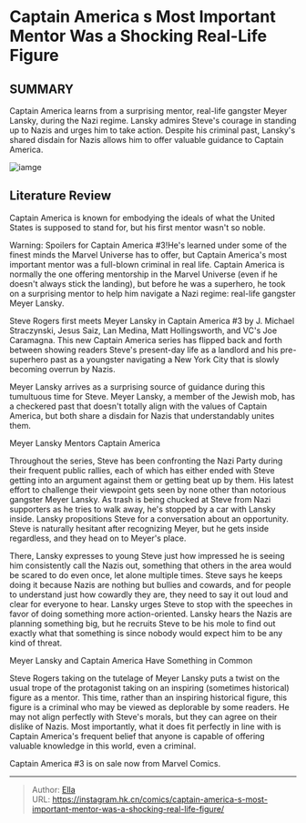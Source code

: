 # Captain America s Most Important Mentor Was a Shocking Real-Life Figure


## SUMMARY 



  Captain America learns from a surprising mentor, real-life gangster Meyer Lansky, during the Nazi regime.   Lansky admires Steve&#39;s courage in standing up to Nazis and urges him to take action.   Despite his criminal past, Lansky&#39;s shared disdain for Nazis allows him to offer valuable guidance to Captain America.  

![iamge](https://static1.srcdn.com/wordpress/wp-content/uploads/2023/12/captain-america-meyer-lansky.jpg)

## Literature Review

Captain America is known for embodying the ideals of what the United States is supposed to stand for, but his first mentor wasn&#39;t so noble.




Warning: Spoilers for Captain America #3!He&#39;s learned under some of the finest minds the Marvel Universe has to offer, but Captain America&#39;s most important mentor was a full-blown criminal in real life. Captain America is normally the one offering mentorship in the Marvel Universe (even if he doesn&#39;t always stick the landing), but before he was a superhero, he took on a surprising mentor to help him navigate a Nazi regime: real-life gangster Meyer Lansky.




Steve Rogers first meets Meyer Lansky in Captain America #3 by J. Michael Straczynski, Jesus Saiz, Lan Medina, Matt Hollingsworth, and VC&#39;s Joe Caramagna. This new Captain America series has flipped back and forth between showing readers Steve&#39;s present-day life as a landlord and his pre-superhero past as a youngster navigating a New York City that is slowly becoming overrun by Nazis.



          

Meyer Lansky arrives as a surprising source of guidance during this tumultuous time for Steve. Meyer Lansky, a member of the Jewish mob, has a checkered past that doesn&#39;t totally align with the values of Captain America, but both share a disdain for Nazis that understandably unites them.


 Meyer Lansky Mentors Captain America 
          




Throughout the series, Steve has been confronting the Nazi Party during their frequent public rallies, each of which has either ended with Steve getting into an argument against them or getting beat up by them. His latest effort to challenge their viewpoint gets seen by none other than notorious gangster Meyer Lansky. As trash is being chucked at Steve from Nazi supporters as he tries to walk away, he&#39;s stopped by a car with Lansky inside. Lansky propositions Steve for a conversation about an opportunity. Steve is naturally hesitant after recognizing Meyer, but he gets inside regardless, and they head on to Meyer&#39;s place.

There, Lansky expresses to young Steve just how impressed he is seeing him consistently call the Nazis out, something that others in the area would be scared to do even once, let alone multiple times. Steve says he keeps doing it because Nazis are nothing but bullies and cowards, and for people to understand just how cowardly they are, they need to say it out loud and clear for everyone to hear. Lansky urges Steve to stop with the speeches in favor of doing something more action-oriented. Lansky hears the Nazis are planning something big, but he recruits Steve to be his mole to find out exactly what that something is since nobody would expect him to be any kind of threat.






 Meyer Lansky and Captain America Have Something in Common 
          

Steve Rogers taking on the tutelage of Meyer Lansky puts a twist on the usual trope of the protagonist taking on an inspiring (sometimes historical) figure as a mentor. This time, rather than an inspiring historical figure, this figure is a criminal who may be viewed as deplorable by some readers. He may not align perfectly with Steve&#39;s morals, but they can agree on their dislike of Nazis. Most importantly, what it does fit perfectly in line with is Captain America&#39;s frequent belief that anyone is capable of offering valuable knowledge in this world, even a criminal.



Captain America #3 is on sale now from Marvel Comics.








---

> Author: [Ella](https://instagram.hk.cn/)  
> URL: https://instagram.hk.cn/comics/captain-america-s-most-important-mentor-was-a-shocking-real-life-figure/  

